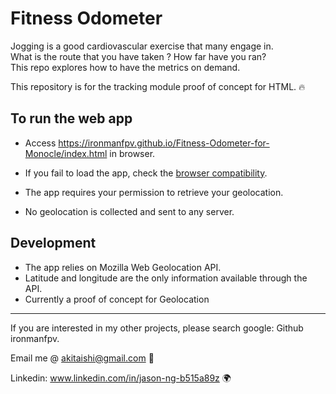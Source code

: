 # Fitness Odometer
Jogging is a good cardiovascular exercise that many engage in. </br>
What is the route that you have taken ? How far have you ran? </br> 
This repo explores how to have the metrics on demand. </br>

This repository is for the tracking module proof of concept for HTML. 🔥

## To run the web app

- Access https://ironmanfpv.github.io/Fitness-Odometer-for-Monocle/index.html in browser.
- If you fail to load the app, check the [browser compatibility](https://developer.mozilla.org/en-US/docs/Web/API/Geolocation_API#browser_compatibility).

- The app requires your permission to retrieve your geolocation.
- No geolocation is collected and sent to any server.

## Development

- The app relies on Mozilla Web Geolocation API.
- Latitude and longitude are the only information available through the API.
- Currently a proof of concept for Geolocation

---

If you are interested in my other projects, please search google: Github ironmanfpv. 

Email me @ akitaishi@gmail.com 👋

Linkedin: www.linkedin.com/in/jason-ng-b515a89z  🌍
